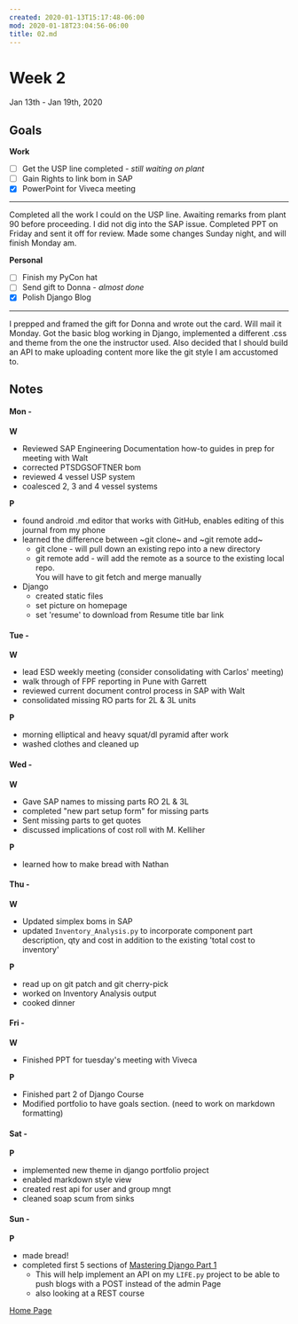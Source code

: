 ```yaml
---
created: 2020-01-13T15:17:48-06:00
mod: 2020-01-18T23:04:56-06:00
title: 02.md
---
```


# Week 2
Jan 13th - Jan 19th, 2020

## Goals

**Work**

- [ ] Get the USP line completed - _still waiting on plant_
- [ ] Gain Rights to link bom in SAP
- [x] PowerPoint for Viveca meeting

----

Completed all the work I could on the USP line.  Awaiting remarks from plant 90 before proceeding.  I did not dig into the SAP issue. Completed PPT on Friday and sent it off for review.  Made some changes Sunday night, and will finish Monday am.

**Personal**

- [ ] Finish my PyCon hat
- [ ] Send gift to Donna - _almost done_
- [x] Polish Django Blog

----

I prepped and framed the gift for Donna and wrote out the card.  Will mail it Monday.  Got the basic blog working in Django, implemented a different .css and theme from the one the instructor used.  Also decided that I should build an API to make uploading content more like the git style I am accustomed to.

## Notes

#### Mon -  ####

**W**

- Reviewed SAP Engineering Documentation how-to guides in prep for meeting with Walt
- corrected PTSDGSOFTNER bom
- reviewed 4 vessel USP system
- coalesced 2, 3 and 4 vessel systems

**P**

- found android .md editor that works with GitHub, enables editing of this journal from my phone
- learned the difference between ~git clone~ and ~git remote add~
	- git clone - will pull down an existing repo into a new directory
	- git remote add - will add the remote as a source to the existing local repo.  
		You will have to git fetch and merge manually
- Django
	- created static files
	- set picture on homepage
	- set 'resume' to download from Resume title bar link


#### Tue -  ####

**W**

- lead ESD weekly meeting (consider consolidating with Carlos' meeting)
- walk through of FPF reporting in Pune with Garrett
- reviewed current document control process in SAP with Walt
- consolidated missing RO parts for 2L & 3L units

**P**

- morning elliptical and heavy squat/dl pyramid after work
- washed clothes and cleaned up

#### Wed -  ####

**W**

- Gave SAP names to missing parts RO 2L & 3L
- completed "new part setup form" for missing parts
- Sent missing parts to get quotes
- discussed implications of cost roll with M. Kelliher  

**P**

- learned how to make bread with Nathan

#### Thu -  ####

**W**

- Updated simplex boms in SAP
- updated `Inventory_Analysis.py` to incorporate component part description, qty and cost in addition to the existing 'total cost to inventory'

**P**

- read up on git patch and git cherry-pick
- worked on Inventory Analysis output
- cooked dinner

#### Fri -  ####

**W**

* Finished PPT for tuesday's meeting with Viveca

**P**

* Finished part 2 of Django Course
* Modified portfolio to have goals section. (need to work on markdown formatting)


#### Sat -  ####

**P**

- implemented new theme in django portfolio project
- enabled markdown style view
- created rest api for user and group mngt
- cleaned soap scum from sinks

#### Sun -  ####

**P**

- made bread!
- completed first 5 sections of [Mastering Django Part 1](https://www.udemy.com/course/mastering-django-part-1-forms-class-based-views-ajax)
	- This will help implement an API on my `LIFE.py` project to be able to push blogs with a POST instead of the admin Page
	- also looking at a REST course

[Home Page](https://ch3ck3rs.github.io/Goals)
